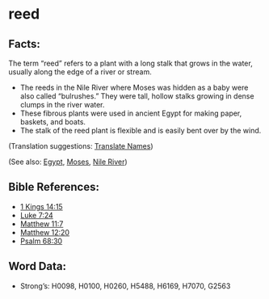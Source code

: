 # reed

## Facts:

The term “reed” refers to a plant with a long stalk that grows in the water, usually along the edge of a river or stream.

* The reeds in the Nile River where Moses was hidden as a baby were also called “bulrushes.” They were tall, hollow stalks growing in dense clumps in the river water.
* These fibrous plants were used in ancient Egypt for making paper, baskets, and boats.
* The stalk of the reed plant is flexible and is easily bent over by the wind.

(Translation suggestions: [Translate Names](rc://en/ta/man/translate/translate-names))

(See also: [Egypt](../names/egypt.md), [Moses](../names/moses.md), [Nile River](../names/nileriver.md))

## Bible References:

* [1 Kings 14:15](rc://en/tn/help/1ki/14/15)
* [Luke 7:24](rc://en/tn/help/luk/07/24)
* [Matthew 11:7](rc://en/tn/help/mat/11/07)
* [Matthew 12:20](rc://en/tn/help/mat/12/20)
* [Psalm 68:30](rc://en/tn/help/psa/068/30)

## Word Data:

* Strong’s: H0098, H0100, H0260, H5488, H6169, H7070, G2563
